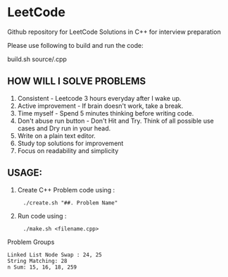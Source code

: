 # LeetCode
Github repository for LeetCode Solutions in C++ for interview preparation 

Please use following to build and run the code:

build.sh source/<filename>.cpp


## HOW WILL I SOLVE PROBLEMS
1. Consistent -  Leetcode 3 hours everyday after I wake up.
2. Active improvement - If brain doesn't work, take a break.
3. Time myself - Spend 5 minutes thinking before writing code.
4. Don't abuse run button - Don't Hit and Try. Think of all possible use cases and Dry run in your head.
5. Write on a plain text editor.
6. Study top solutions for improvement
7. Focus on readability and simplicity


## USAGE:

1. Create C++ Problem code using :
```
     ./create.sh "##. Problem Name"
```

2. Run code using :
```
     ./make.sh <filename.cpp>
```


Problem Groups
```
Linked List Node Swap : 24, 25
String Matching: 28
n Sum: 15, 16, 18, 259
```


